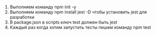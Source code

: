 1. Выполняем команду npm init -у
2. Выполняем команду npm install jest -D чтобы установить jest для разработки
3. В package.json в scripts ключ test должен быть jest
4. Каждый раз когда хотим запустить тесты пишем команду npm test
